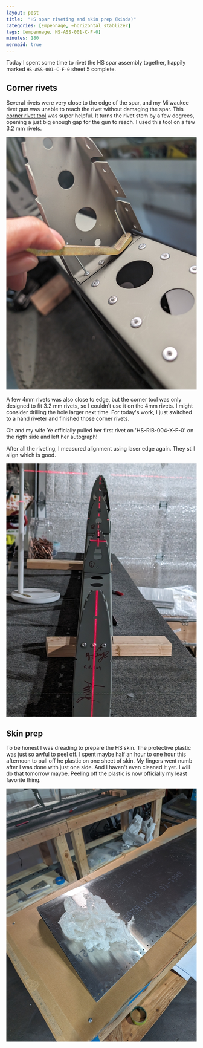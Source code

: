```yaml
---
layout: post
title:  "HS spar riveting and skin prep (kinda)"
categories: [Empennage, ~horizontal_stablizer]
tags: [empennage, HS-ASS-001-C-F-0]
minutes: 180
mermaid: true
---
```


Today I spent some time to rivet the HS spar assembly together, happily marked `HS-ASS-001-C-F-0` sheet 5 complete.

## Corner rivets

Several rivets were very close to the edge of the spar, and my Milwaukee rivet gun was unable to reach the rivet without damaging
the spar. This [corner rivet tool](https://www.cleavelandtool.com/collections/all/products/close-quarter-rivet-pulling-wedge) was super helpful. It turns the rivet stem by a few degrees, opening
a just big enough gap for the gun to reach. I used this tool on a few 3.2 mm rivets.

![corner_rivet_tool](/assets/img/20240114/corner_rivet_tool.jpg)


A few 4mm rivets was also close to edge, but the corner tool was
only designed to fit 3.2 mm rivets, so I couldn't use it on the 4mm
rivets. I might consider drilling the hole larger next time. For today's work, I just switched to a hand riveter and finished those corner rivets.


Oh and my wife Ye officially pulled her first rivet on 'HS-RIB-004-X-F-0' on the rigth side and left her autograph!  

After all the riveting, I measured alignment using laser edge again. They still align which is good.

![laser](/assets/img/20240114/laser.jpg)

## Skin prep

To be honest I was dreading to prepare the HS skin. The protective plastic was just so awful to peel off. I spent maybe half an hour to one hour this afternoon to pull off he plastic on one sheet of skin. My fingers went numb after I was done with just one side. And
I haven't even cleaned it yet.  I will do that tomorrow maybe. Peeling off the plastic is now officially my least favorite thing.

![plastic](/assets/img/20240114/plastic.jpg)
